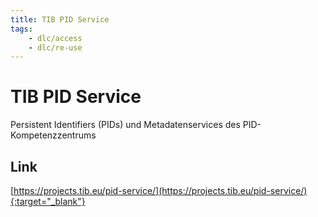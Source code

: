 ```yaml
---
title: TIB PID Service
tags:
    - dlc/access
    - dlc/re-use
---
```

# TIB PID Service
Persistent Identifiers (PIDs) und Metadatenservices des PID-Kompetenzzentrums

## Link
[https://projects.tib.eu/pid-service/](https://projects.tib.eu/pid-service/){:target="_blank"}
